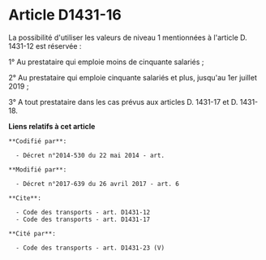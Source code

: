# Article D1431-16

La possibilité d'utiliser les valeurs de niveau 1 mentionnées à l'article D. 1431-12 est réservée : 

1° Au prestataire qui emploie moins de cinquante salariés ; 

2° Au prestataire qui emploie cinquante salariés et plus, jusqu'au  1er juillet 2019 ; 

3° A tout prestataire dans les cas prévus aux articles D. 1431-17 et D. 1431-18.

**Liens relatifs à cet article**

	**Codifié par**:

	  - Décret n°2014-530 du 22 mai 2014 - art.

	**Modifié par**:

	  - Décret n°2017-639 du 26 avril 2017 - art. 6

	**Cite**:

	  - Code des transports - art. D1431-12
	  - Code des transports - art. D1431-17

	**Cité par**:

	  - Code des transports - art. D1431-23 (V)
